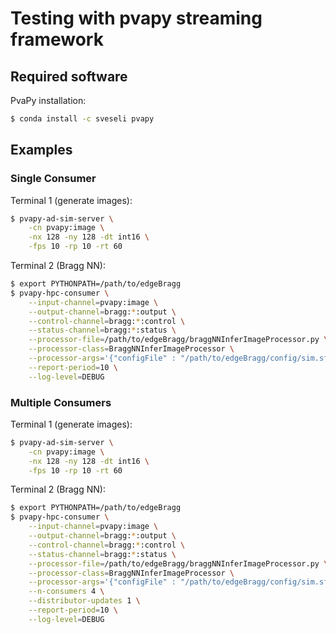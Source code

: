 # Testing with pvapy streaming framework 

## Required software 

PvaPy installation:

```sh
$ conda install -c sveseli pvapy
```

## Examples

### Single Consumer

Terminal 1 (generate images):

```sh
$ pvapy-ad-sim-server \
    -cn pvapy:image \
    -nx 128 -ny 128 -dt int16 \
    -fps 10 -rp 10 -rt 60
```

Terminal 2 (Bragg NN):

```sh
$ export PYTHONPATH=/path/to/edgeBragg
$ pvapy-hpc-consumer \
    --input-channel=pvapy:image \
    --output-channel=bragg:*:output \
    --control-channel=bragg:*:control \
    --status-channel=bragg:*:status \
    --processor-file=/path/to/edgeBragg/braggNNInferImageProcessor.py \
    --processor-class=BraggNNInferImageProcessor \
    --processor-args='{"configFile" : "/path/to/edgeBragg/config/sim.sf.yaml"}' \
    --report-period=10 \
    --log-level=DEBUG
```

### Multiple Consumers

Terminal 1 (generate images):

```sh
$ pvapy-ad-sim-server \
    -cn pvapy:image \
    -nx 128 -ny 128 -dt int16 \
    -fps 10 -rp 10 -rt 60
```

Terminal 2 (Bragg NN):

```sh
$ export PYTHONPATH=/path/to/edgeBragg
$ pvapy-hpc-consumer \
    --input-channel=pvapy:image \
    --output-channel=bragg:*:output \
    --control-channel=bragg:*:control \
    --status-channel=bragg:*:status \
    --processor-file=/path/to/edgeBragg/braggNNInferImageProcessor.py \
    --processor-class=BraggNNInferImageProcessor \
    --processor-args='{"configFile" : "/path/to/edgeBragg/config/sim.sf.yaml"}' \
    --n-consumers 4 \
    --distributor-updates 1 \
    --report-period=10 \
    --log-level=DEBUG
```

